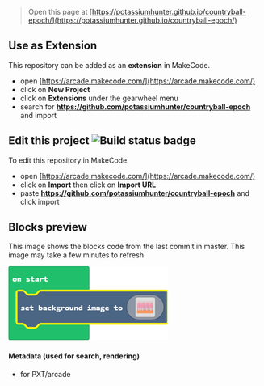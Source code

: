  


> Open this page at [https://potassiumhunter.github.io/countryball-epoch/](https://potassiumhunter.github.io/countryball-epoch/)

## Use as Extension

This repository can be added as an **extension** in MakeCode.

* open [https://arcade.makecode.com/](https://arcade.makecode.com/)
* click on **New Project**
* click on **Extensions** under the gearwheel menu
* search for **https://github.com/potassiumhunter/countryball-epoch** and import

## Edit this project ![Build status badge](https://github.com/potassiumhunter/countryball-epoch/workflows/MakeCode/badge.svg)

To edit this repository in MakeCode.

* open [https://arcade.makecode.com/](https://arcade.makecode.com/)
* click on **Import** then click on **Import URL**
* paste **https://github.com/potassiumhunter/countryball-epoch** and click import

## Blocks preview

This image shows the blocks code from the last commit in master.
This image may take a few minutes to refresh.

![A rendered view of the blocks](https://github.com/potassiumhunter/countryball-epoch/raw/master/.github/makecode/blocks.png)

#### Metadata (used for search, rendering)

* for PXT/arcade
<script src="https://makecode.com/gh-pages-embed.js"></script><script>makeCodeRender("{{ site.makecode.home_url }}", "{{ site.github.owner_name }}/{{ site.github.repository_name }}");</script>
